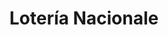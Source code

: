 ---
title: "Lotería Nacionale"
url: /ciudad-autonoma-de-buenos-aires/loteria-nacionale/
shop: Lotterie
---